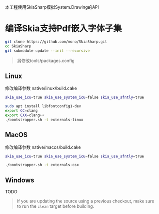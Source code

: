 ﻿本工程使用SkiaSharp模拟System.Drawing的API

# 编译Skia支持Pdf嵌入字体子集
```bash
git clone https://github.com/mono/SkiaSharp.git
cd SkiaSharp
git submodule update --init --recursive
```
> 另修改tools/packages.config <package id="Cake" version="0.37.0" />

## Linux
修改编译参数 native/linux/build.cake
```bash
skia_use_icu=true skia_use_system_icu=false skia_use_sfntly=true
```

```bash
sudo apt install libfontconfig1-dev
export CC=clang
export CXX=clang++
./bootstrapper.sh -t externals-linux
```

## MacOS
修改编译参数 native/macos/build.cake
```bash
skia_use_icu=true skia_use_system_icu=false skia_use_sfntly=true
```

```bash
./bootstrapper.sh -t externals-osx
```

## Windows
TODO

> If you are updating the source using a previous checkout, make sure to run the `clean` target before building.